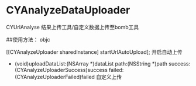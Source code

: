 # CYAnalyzeDataUploader
CYUrlAnalyse 结果上传工具/自定义数据上传至bomb工具

##使用方法：
objc

[[CYAnalyzeUploader sharedInstance] startUrlAutoUpload];
开启自动上传

- (void)uploadDataList:(NSArray *)dataList path:(NSString *)path success:(CYAnalyzeUploaderSuccess)success failed:(CYAnalyzeUploaderFailed)failed
自定义上传
